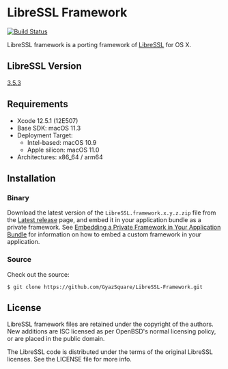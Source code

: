 # LibreSSL Framework

[![Build Status](https://travis-ci.com/GyazSquare/LibreSSL-Framework.svg?branch=master)](https://travis-ci.com/GyazSquare/LibreSSL-Framework)

LibreSSL framework is a porting framework of [LibreSSL](http://www.libressl.org) for OS X.

## LibreSSL Version

[3.5.3](https://ftp.openbsd.org/pub/OpenBSD/LibreSSL/libressl-3.5.3-relnotes.txt)

## Requirements

* Xcode 12.5.1 (12E507)
* Base SDK: macOS 11.3
* Deployment Target:
  * Intel-based: macOS 10.9
  * Apple silicon: macOS 11.0
* Architectures: x86_64 / arm64

## Installation

### Binary

Download the latest version of the `LibreSSL.framework.x.y.z.zip` file from the [Latest release](https://github.com/GyazSquare/LibreSSL-Framework/releases/latest) page, and embed it in your application bundle as a private framework. See [Embedding a Private Framework in Your Application Bundle](https://developer.apple.com/library/mac/documentation/MacOSX/Conceptual/BPFrameworks/Tasks/CreatingFrameworks.html#//apple_ref/doc/uid/20002258-106880) for information on how to embed a custom framework in your application.

### Source

Check out the source:

```shell
$ git clone https://github.com/GyazSquare/LibreSSL-Framework.git
```

## License

LibreSSL framework files are retained under the copyright of the authors. New additions are ISC licensed as per OpenBSD's normal licensing policy, or are placed in the public domain.

The LibreSSL code is distributed under the terms of the original LibreSSL licenses. See the LICENSE file for more info.
